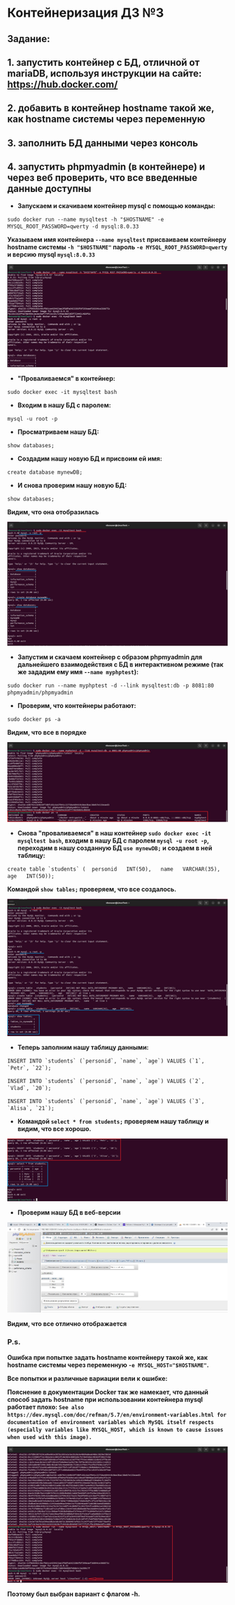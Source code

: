 # Контейнеризация ДЗ №3

## Задание:
## 1. запустить контейнер с БД, отличной от mariaDB, используя инструкции на сайте: https://hub.docker.com/
## 2. добавить в контейнер hostname такой же, как hostname системы через переменную
## 3. заполнить БД данными через консоль
## 4. запустить phpmyadmin (в контейнере) и через веб проверить, что все введенные данные доступны

* **Запускаем и скачиваем контейнер mysql с помощью команды:**

```
sudo docker run --name mysqltest -h "$HOSTNAME" -e MYSQL_ROOT_PASSWORD=qwerty -d mysql:8.0.33
```

**Указываем имя контейнера `--name mysqltest` присваиваем контейнеру hostname системы `-h "$HOSTNAME"` 
пароль `-e MYSQL_ROOT_PASSWORD=qwerty` и версию mysql `mysql:8.0.33`**

![1](hw_3/1.jpg)

* **"Проваливаемся" в контейнер:**

```
sudo docker exec -it mysqltest bash
```

* **Входим в нашу БД с паролем:**

```
mysql -u root -p
```

* **Просматриваем нашу БД:**

```
show databases;
```

* **Создадим нашу новую БД и присвоим ей имя:**

```
create database mynewDB;
```

* **И снова проверим нашу новую БД:**

```
show databases;
```

**Видим, что она отобразилась**

![2](hw_3/2.jpg)

* **Запустим и скачаем контейнер с образом phpmyadmin для дальнейшего взаимодействия с БД в интерактивном режиме (так же зададим ему имя `--name myphptest`):**

```
sudo docker run --name myphptest -d --link mysqltest:db -p 8081:80 phpmyadmin/phpmyadmin
```

* **Проверим, что контейнеры работают:**

```
sudo docker ps -a
```

**Видим, что все в порядке**

![3](hw_3/3.jpg)

* **Снова "проваливаемся" в наш контейнер `sudo docker exec -it mysqltest bash`, входим в нашу БД с паролем `mysql -u root -p`, переходим в нашу созданную БД `use mynewDB;` и создаем в ней таблицу:**

```
create table `students` (  personid   INT(50),   name   VARCHAR(35),   age   INT(50));
```

**Командой `show tables;` проверяем, что все создалось.**

![4](hw_3/4.jpg)

* **Теперь заполним нашу таблицу данными:**

```
INSERT INTO `students` (`personid`, `name`, `age`) VALUES (`1`, `Petr`, `22`);
```

```
INSERT INTO `students` (`personid`, `name`, `age`) VALUES (`2`, `Vlad`, `20`);
```

```
INSERT INTO `students` (`personid`, `name`, `age`) VALUES (`3`, `Alisa`, `21`);
```

* **Командой `select * from students;` проверяем нашу таблицу и видим, что все хорошо.**

![5](hw_3/5.jpg)

* **Проверим нашу БД в веб-версии**

![6](hw_3/1_php.jpg)

**Видим, что все отлично отображается**

### P.s.

**Ошибка при попытке задать hostname контейнеру такой же, как hostname системы через переменную `-e MYSQL_HOST="$HOSTNAME"`.**

**Все попытки и различные вариации вели к ошибке:**

**Пояснение в документации Docker так же намекает, что данный способ задать hostname при использовании контейнера mysql работает плохо: `See also https://dev.mysql.com/doc/refman/5.7/en/environment-variables.html for documentation of environment variables which MySQL itself respects (especially variables like MYSQL_HOST, which is known to cause issues when used with this image).`**

![7](hw_3/1_error.jpg)

**Поэтому был выбран вариант с флагом -h.**